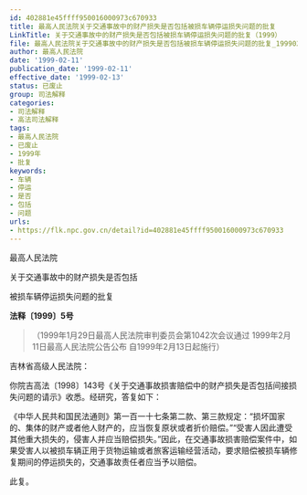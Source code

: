 ```yaml
---
id: 402881e45ffff950016000973c670933
title: 最高人民法院关于交通事故中的财产损失是否包括被损车辆停运损失问题的批复
LinkTitle: 关于交通事故中的财产损失是否包括被损车辆停运损失问题的批复（1999）
file: 最高人民法院关于交通事故中的财产损失是否包括被损车辆停运损失问题的批复_19990211_402881e45ffff950016000973c670933.docx
author: 最高人民法院
date: '1999-02-11'
publication_date: '1999-02-11'
effective_date: '1999-02-13'
status: 已废止
group: 司法解释
categories:
- 司法解释
- 高法司法解释
tags:
- 最高人民法院
- 已废止
- 1999年
- 批复
keywords:
- 车辆
- 停运
- 是否
- 包括
- 问题
urls:
- https://flk.npc.gov.cn/detail?id=402881e45ffff950016000973c670933
---
```


最高人民法院

关于交通事故中的财产损失是否包括

被损车辆停运损失问题的批复

**法释〔1999〕5号**

> （1999年1月29日最高人民法院审判委员会第1042次会议通过 1999年2月11日最高人民法院公告公布 自1999年2月13日起施行）

吉林省高级人民法院：

你院吉高法〔1998〕143号《关于交通事故损害赔偿中的财产损失是否包括间接损失问题的请示》收悉。经研究，答复如下：

《中华人民共和国民法通则》第一百一十七条第二款、第三款规定：“损坏国家的、集体的财产或者他人财产的，应当恢复原状或者折价赔偿。”“受害人因此遭受其他重大损失的，侵害人并应当赔偿损失。”因此，在交通事故损害赔偿案件中，如果受害人以被损车辆正用于货物运输或者旅客运输经营活动，要求赔偿被损车辆修复期间的停运损失的，交通事故责任者应当予以赔偿。

此复。
